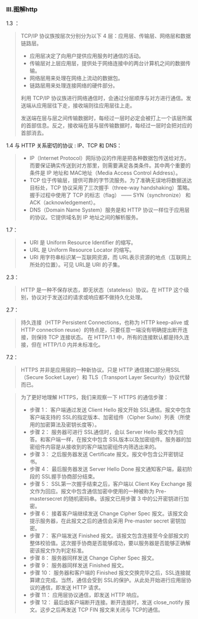 ### III.图解http

1.3 ：
> TCP/IP 协议族按层次分别分为以下 4 层：应用层、传输层、网络层和数据链路层。
>
> * 应用层决定了向用户提供应用服务时通信的活动。
> * 传输层对上层应用层，提供处于网络连接中的两台计算机之间的数据传输。
> * 网络层用来处理在网络上流动的数据包。
> * 链路层用来处理连接网络的硬件部分。
> 
> 利用 TCP/IP 协议族进行网络通信时，会通过分层顺序与对方进行通信。发送端从应用层往下走，接收端则往应用层往上走。
> 
> 发送端在层与层之间传输数据时，每经过一层时必定会被打上一个该层所属的首部信息。反之，接收端在层与层传输数据时，每经过一层时会把对应的首部消去。

1.4 与 HTTP 关系密切的协议 : IP、TCP 和 DNS：
> * IP（Internet Protocol）网际协议的作用是把各种数据包传送给对方。而要保证确实传送到对方那里，则需要满足各类条件。其中两个重要的条件是 IP 地址和 MAC地址（Media Access Control Address）。
> * TCP 位于传输层，提供可靠的字节流服务。为了准确无误地将数据送达目标处，TCP 协议采用了三次握手（three-way handshaking）策略。握手过程中使用了 TCP 的标志（flag） —— SYN（synchronize） 和ACK（acknowledgement）。
> * DNS（Domain Name System）服务是和 HTTP 协议一样位于应用层的协议。它提供域名到 IP 地址之间的解析服务。

1.7：
> * URI 是 Uniform Resource Identifier 的缩写。
> * URL 是 Uniform Resource Locator 的缩写。
> * URI 用字符串标识某一互联网资源，而 URL表示资源的地点（互联网上所处的位置）。可见 URL是 URI 的子集。

2.3：
> HTTP 是一种不保存状态，即无状态（stateless）协议。在 HTTP 这个级别，协议对于发送过的请求或响应都不做持久化处理。

2.7：
> 持久连接（HTTP Persistent Connections，也称为 HTTP keep-alive 或HTTP connection reuse）的特点是，只要任意一端没有明确提出断开连接，则保持 TCP 连接状态。
> 在 HTTP/1.1 中，所有的连接默认都是持久连接，但在 HTTP/1.0 内并未标准化。

7.2：
> HTTPS 并非是应用层的一种新协议。只是 HTTP 通信接口部分用SSL（Secure Socket Layer）和 TLS（Transport Layer Security）协议代替而已。

> 为了更好地理解 HTTPS，我们来观察一下 HTTPS 的通信步骤：
> * 步骤 1： 客户端通过发送 Client Hello 报文开始 SSL通信。报文中包含客户端支持的 SSL的指定版本、加密组件（Cipher Suite）列表（所使用的加密算法及密钥长度等）。
> * 步骤 2： 服务器可进行 SSL通信时，会以 Server Hello 报文作为应答。和客户端一样，在报文中包含 SSL版本以及加密组件。服务器的加密组件内容是从接收到的客户端加密组件内筛选出来的。
> * 步骤 3： 之后服务器发送 Certificate 报文。报文中包含公开密钥证书。
> * 步骤 4： 最后服务器发送 Server Hello Done 报文通知客户端，最初阶段的 SSL握手协商部分结束。
> * 步骤 5： SSL第一次握手结束之后，客户端以 Client Key Exchange 报文作为回应。报文中包含通信加密中使用的一种被称为 Pre-mastersecret 的随机密码串。该报文已用步骤 3 中的公开密钥进行加密。
> * 步骤 6： 接着客户端继续发送 Change Cipher Spec 报文。该报文会提示服务器，在此报文之后的通信会采用 Pre-master secret 密钥加密。
> * 步骤 7： 客户端发送 Finished 报文。该报文包含连接至今全部报文的整体校验值。这次握手协商是否能够成功，要以服务器是否能够正确解密该报文作为判定标准。
> * 步骤 8： 服务器同样发送 Change Cipher Spec 报文。
> * 步骤 9： 服务器同样发送 Finished 报文。
> * 步骤 10： 服务器和客户端的 Finished 报文交换完毕之后，SSL连接就算建立完成。当然，通信会受到 SSL的保护。从此处开始进行应用层协议的通信，即发送 HTTP 请求。
> * 步骤 11： 应用层协议通信，即发送 HTTP 响应。
> * 步骤 12： 最后由客户端断开连接。断开连接时，发送 close_notify 报文。这步之后再发送 TCP FIN 报文来关闭与 TCP的通信。